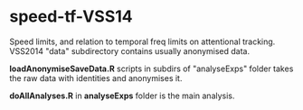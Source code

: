 speed-tf-VSS14
==============

Speed limits, and relation to temporal freq limits on attentional tracking. VSS2014
"data" subdirectory contains usually anonymised data. 

**loadAnonymiseSaveData.R** scripts in subdirs of "analyseExps" folder takes the raw data with identities and anonymises it.

**doAllAnalyses.R** in **analyseExps** folder is the main analysis.
